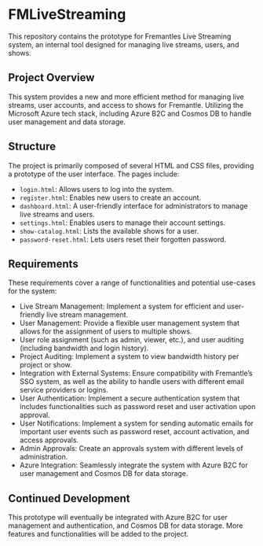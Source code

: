 # FMLiveStreaming

This repository contains the prototype for Fremantles Live Streaming system, an internal tool designed for managing live streams, users, and shows. 

## Project Overview

This system provides a new and more efficient method for managing live streams, user accounts, and access to shows for Fremantle. Utilizing the Microsoft Azure tech stack, including Azure B2C and Cosmos DB to handle user management and data storage.

## Structure

The project is primarily composed of several HTML and CSS files, providing a prototype of the user interface. The pages include:

- `login.html`: Allows users to log into the system.
- `register.html`: Enables new users to create an account.
- `dashboard.html`: A user-friendly interface for administrators to manage live streams and users.
- `settings.html`: Enables users to manage their account settings.
- `show-catalog.html`: Lists the available shows for a user.
- `password-reset.html`: Lets users reset their forgotten password.


## Requirements
These requirements cover a range of functionalities and potential use-cases for the system:

- Live Stream Management: Implement a system for efficient and user-friendly live stream management.
- User Management: Provide a flexible user management system that allows for the assignment of users to multiple shows. 
- User role assignment (such as admin, viewer, etc.), and user auditing (including bandwidth and login history).
- Project Auditing: Implement a system to view bandwidth history per project or show.
- Integration with External Systems: Ensure compatibility with Fremantle’s SSO system, as well as the ability to handle users with different email service providers or logins.
- User Authentication: Implement a secure authentication system that includes functionalities such as password reset and user activation upon approval.
- User Notifications: Implement a system for sending automatic emails for important user events such as password reset, account activation, and access approvals.
- Admin Approvals: Create an approvals system with different levels of administration.
- Azure Integration: Seamlessly integrate the system with Azure B2C for user management and Cosmos DB for data storage.




## Continued Development

This prototype will eventually be integrated with Azure B2C for user management and authentication, and Cosmos DB for data storage. More features and functionalities will be added to the project.